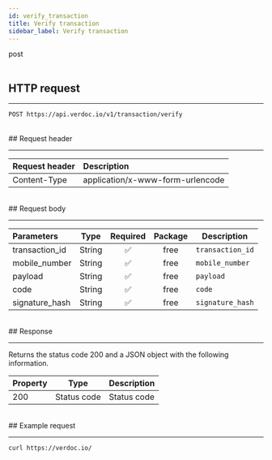 ```yaml
---
id: verify_transaction
title: Verify transaction
sidebar_label: Verify transaction
---
```


<span class="badges post">post</span>
<br/>
<br/>

## HTTP request

---

```bash
POST https://api.verdoc.io/v1/transaction/verify
```

<br/>
## Request header

---

| Request header | Description                      |
| :------------- | :------------------------------- |
| Content-Type   | application/x-www-form-urlencode |

<br/>
## Request body

---

| Parameters     |  Type  | Required | Package | Description      |
| :------------- | :----: | :------: | :-----: | ---------------- |
| transaction_id | String |    ✅     |  free   | `transaction_id` |
| mobile_number  | String |    ✅     |  free   | `mobile_number`  |
| payload        | String |    ✅     |  free   | `payload`        |
| code           | String |    ✅     |  free   | `code`           |
| signature_hash | String |    ✅     |  free   | `signature_hash` |

<br/>
## Response

---

Returns the status code 200 and a JSON object with the following information.

| Property |    Type     | Description |
| :------- | :---------: | ----------- |
| 200      | Status code | Status code |

<br/>
## Example request

---

```bash
curl https://verdoc.io/
```
